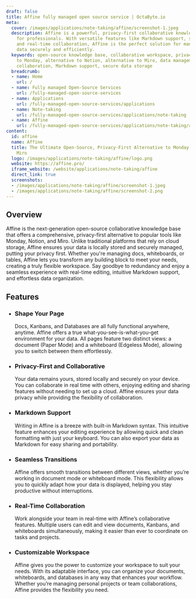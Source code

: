 ```yaml
---
draft: false
title: Affine fully managed open source service | OctaByte.io
meta:
  cover: /images/applications/note-taking/affine/screenshot-1.jpeg
  description: Affine is a powerful, privacy-first collaborative knowledge base designed
    for professionals. With versatile features like Markdown support, seamless transitions,
    and real-time collaboration, Affine is the perfect solution for managing your
    data securely and efficiently.
  keywords: open-source knowledge base, collaborative workspace, privacy-first, alternative
    to Monday, alternative to Notion, alternative to Miro, data management, real-time
    collaboration, Markdown support, secure data storage
  breadcrumb:
  - name: Home
    url: /
  - name: Fully managed Open-Source Services
    url: /fully-managed-open-source-services
  - name: Applications
    url: /fully-managed-open-source-services/applications
  - name: Note-taking
    url: /fully-managed-open-source-services/applications/note-taking
  - name: Affine
    url: /fully-managed-open-source-services/applications/note-taking/affine
content:
  id: affine
  name: Affine
  title: The Ultimate Open-Source, Privacy-First Alternative to Monday, Notion, and
    Miro
  logo: /images/applications/note-taking/affine/logo.png
  website: https://affine.pro/
  iframe_website: /website/applications/note-taking/affine
  direct_link: true
  screenshots:
  - /images/applications/note-taking/affine/screenshot-1.jpeg
  - /images/applications/note-taking/affine/screenshot-2.png
---
```


## Overview

Affine is the next-generation open-source collaborative knowledge base that offers a comprehensive, privacy-first alternative to popular tools like Monday, Notion, and Miro. Unlike traditional platforms that rely on cloud storage, Affine ensures your data is locally stored and securely managed, putting your privacy first. Whether you're managing docs, whiteboards, or tables, Affine lets you transform any building block to meet your needs, creating a truly flexible workspace. Say goodbye to redundancy and enjoy a seamless experience with real-time editing, intuitive Markdown support, and effortless data organization.

## Features

- ### Shape Your Page

  Docs, Kanbans, and Databases are all fully functional anywhere, anytime. Affine offers a true what-you-see-is-what-you-get environment for your data. All pages feature two distinct views: a document (Paper Mode) and a whiteboard (Edgeless Mode), allowing you to switch between them effortlessly.

- ### Privacy-First and Collaborative

  Your data remains yours, stored locally and securely on your device. You can collaborate in real time with others, enjoying editing and sharing features without needing to set up a cloud. Affine ensures your data privacy while providing the flexibility of collaboration.

- ### Markdown Support

  Writing in Affine is a breeze with built-in Markdown syntax. This intuitive feature enhances your editing experience by allowing quick and clean formatting with just your keyboard. You can also export your data as Markdown for easy sharing and portability.

- ### Seamless Transitions

  Affine offers smooth transitions between different views, whether you’re working in document mode or whiteboard mode. This flexibility allows you to quickly adapt how your data is displayed, helping you stay productive without interruptions.

- ### Real-Time Collaboration

  Work alongside your team in real-time with Affine’s collaborative features. Multiple users can edit and view documents, Kanbans, and whiteboards simultaneously, making it easier than ever to coordinate on tasks and projects.

- ### Customizable Workspace

  Affine gives you the power to customize your workspace to suit your needs. With its adaptable interface, you can organize your documents, whiteboards, and databases in any way that enhances your workflow. Whether you’re managing personal projects or team collaborations, Affine provides the flexibility you need.